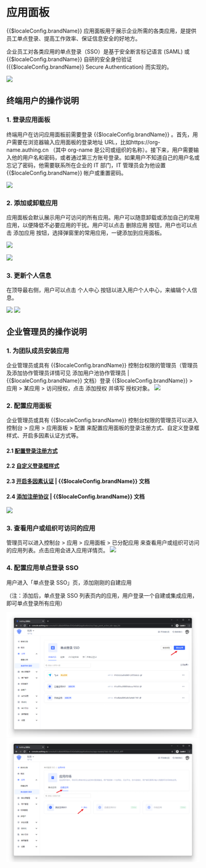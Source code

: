 # 应用面板

<LastUpdated/>

{{$localeConfig.brandName}} 应用面板用于展示企业所需的各类应用，是提供员工单点登录、提高工作效率、保证信息安全的好地方。

企业员工对各类应用的单点登录（SSO）是基于安全断言标记语言 (SAML) 或 {{$localeConfig.brandName}}  自研的安全身份验证 ({{$localeConfig.brandName}}  Secure Authentication) 而实现的。

![](~@imagesZhCn/guides/dashboard/1.png)

## 终端用户的操作说明

### 1. 登录应用面板
终端用户在访问应用面板前需要登录 {{$localeConfig.brandName}}  。首先，用户需要在浏览器输入应用面板的登录地址 URL，比如https://org-name.authing.cn （其中 org-name 是公司或组织的名称）。接下来，用户需要输入他的用户名和密码，或者通过第三方账号登录。如果用户不知道自己的用户名或忘记了密码，他需要联系所在企业的 IT 部门，IT 管理员会为他设置 {{$localeConfig.brandName}}  帐户或重置密码。

![](~@imagesZhCn/guides/dashboard/2.png)

### 2. 添加或卸载应用
应用面板会默认展示用户可访问的所有应用。用户可以随意卸载或添加自己的常用应用，以便降低不必要应用的干扰。用户可以点击 删除应用 按钮，用户也可以点击 添加应用 按钮，选择弹窗里的常用应用，一键添加到应用面板。

![](~@imagesZhCn/guides/dashboard/3.png)

![](~@imagesZhCn/guides/dashboard/4.png)

### 3. 更新个人信息
在顶导最右侧，用户可以点击 个人中心 按钮以进入用户个人中心，来编辑个人信息。

![](~@imagesZhCn/guides/dashboard/5.png)
![](~@imagesZhCn/guides/dashboard/6.png)
## 企业管理员的操作说明

### 1. 为团队成员安装应用
企业管理员或具有 {{$localeConfig.brandName}}  控制台权限的管理员（管理员及添加协作管理员详情可见 添加用户池协作管理员 | {{$localeConfig.brandName}}  文档）登录 {{$localeConfig.brandName}}  > 应用 > 某应用  > 访问授权，点击 添加授权 并填写 授权对象。
![](~@imagesZhCn/guides/dashboard/7.png)

### 2. 配置应用面板
企业管理员或具有 {{$localeConfig.brandName}}  控制台权限的管理员可以进入控制台 > 应用 > 应用面板 > 配置 来配置应用面板的登录注册方式、自定义登录框样式、开启多因素认证方式等。

#### 2.1 [配置登录注册方式](/guides/app-new/create-app/login-control.md)
#### 2.2 [自定义登录框样式](/guides/aapp-new/create-app/customize-guard.md#登录框样式)
#### 2.3 [开启多因素认证](/guides/app-new/create-app/security-management.md#多因素认证) | {{$localeConfig.brandName}}  文档
#### 2.4 [添加注册协议](/guides/app-new/create-app/customize-guard.md#登录注册协议) | {{$localeConfig.brandName}}  文档
![](~@imagesZhCn/guides/dashboard/8.png)

### 3. 查看用户或组织可访问的应用
管理员可以进入控制台 > 应用 > 应用面板 > 已分配应用 来查看用户或组织可访问的应用列表。点击应用会进入应用详情页。
![](~@imagesZhCn/guides/dashboard/9.png)

### 4. 配置应用单点登录 SSO

用户进入「单点登录 SSO」页，添加刚刚的自建应用

（注：添加后，单点登录 SSO 列表页内的应用，用户登录一个自建或集成应用，即可单点登录所有应用）

<img src="../lark-sso/images/feishu_04.png" class="medium-zoom-image" >
<img src="../lark-sso/images/feishu_05.png" class="medium-zoom-image" >